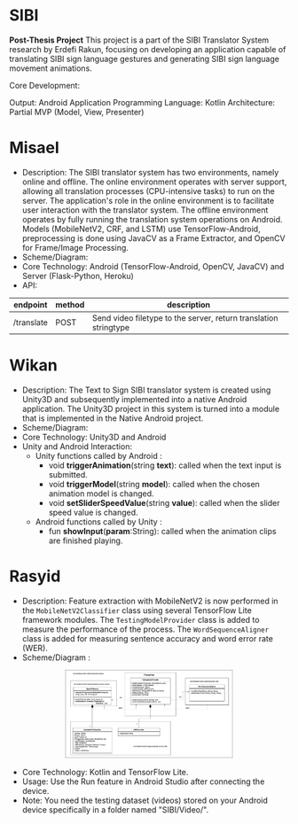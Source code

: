 # SIBI

**Post-Thesis Project**
This project is a part of the SIBI Translator System research by Erdefi Rakun, focusing on developing an application capable of translating SIBI sign language gestures and generating SIBI sign language movement animations.

Core Development:

Output: Android Application
Programming Language: Kotlin
Architecture: Partial MVP (Model, View, Presenter)

# Misael 
- Description: The SIBI translator system has two environments, namely online and offline. The online environment operates with server support, allowing all translation processes (CPU-intensive tasks) to run on the server. The application's role in the online environment is to facilitate user interaction with the translator system. The offline environment operates by fully running the translation system operations on Android. Models (MobileNetV2, CRF, and LSTM) use TensorFlow-Android, preprocessing is done using JavaCV as a Frame Extractor, and OpenCV for Frame/Image Processing.
- Scheme/Diagram:
- Core Technology: Android (TensorFlow-Android, OpenCV, JavaCV) and Server (Flask-Python, Heroku)
- API:

| endpoint | method | description |
| ------ | ------ | ------ |
| /translate | POST | Send video filetype to the server, return translation stringtype |

# Wikan
- Description: The Text to Sign SIBI translator system is created using Unity3D and subsequently implemented into a native Android application. The Unity3D project in this system is turned into a module that is implemented in the Native Android project.
- Scheme/Diagram:
- Core Technology: Unity3D and Android
- Unity and Android Interaction: 
    - Unity functions called by Android : 
        - void **triggerAnimation**(string **text**): called when the text input is submitted.
        - void **triggerModel**(string **model**): called when the chosen animation model is changed.
        - void **setSliderSpeedValue**(string **value**): called when the slider speed value is changed.
    - Android functions called by Unity :
        - fun **showInput**(**param**:String): called when the animation clips are finished playing.

# Rasyid
- Description: Feature extraction with MobileNetV2 is now performed in the  `MobileNetV2Classifier` class using several TensorFlow Lite framework modules. The `TestingModelProvider` class is added to measure the performance of the process. The `WordSequenceAligner` class is added for measuring sentence accuracy and word error rate (WER).
- Scheme/Diagram :

<div align="center">
<img src="/app/src/main/assets/images/class_diagram.png"  width="60%">
</div>

- Core Technology: Kotlin and TensorFlow Lite.
- Usage: Use the Run feature in Android Studio after connecting the device.
- Note: You need the testing dataset (videos) stored on your Android device specifically in a folder named "SIBI/Video/".
